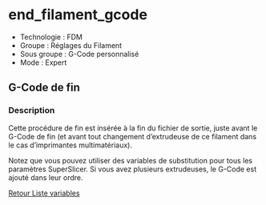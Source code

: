 # end_filament_gcode

* Technologie : FDM
* Groupe : Réglages du Filament
* Sous groupe : G-Code personnalisé
* Mode : Expert

## G-Code de fin

### Description

Cette procédure de fin est insérée à la fin du fichier de sortie,  juste avant le G-Code de fin (et avant tout changement d’extrudeuse de ce filament dans le cas d’imprimantes multimatériaux).

Notez que vous pouvez utiliser des variables de substitution pour tous les paramètres SuperSlicer. Si vous avez plusieurs extrudeuses,  le G-Code est ajouté dans leur ordre.


[Retour Liste variables](variable_list.md)